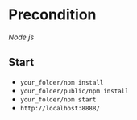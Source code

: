 # Precondition

*Node.js*

## Start

+ `your_folder/npm install`
+ `your_folder/public/npm install`
+ `your_folder/npm start`
+ `http://localhost:8888/`